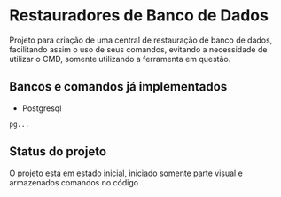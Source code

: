 # Restauradores de Banco de Dados

Projeto para criação de uma central de restauração de banco de dados, facilitando assim o uso de seus comandos, evitando a necessidade de utilizar o CMD, somente utilizando a ferramenta em questão.


## Bancos e comandos já implementados


- Postgresql 
```
pg...
```


## Status do projeto
O projeto está em estado inicial, iniciado somente parte visual e armazenados comandos no código
